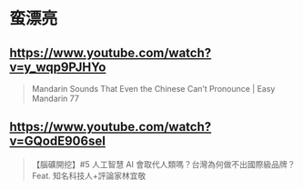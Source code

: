 # 蛮漂亮

## https://www.youtube.com/watch?v=y_wqp9PJHYo

> Mandarin Sounds That Even the Chinese Can’t Pronounce | Easy Mandarin 77

## https://www.youtube.com/watch?v=GQodE906seI

> 【腦礦開挖】#5 人工智慧 AI 會取代人類嗎？台灣為何做不出國際級品牌？Feat. 知名科技人+評論家林宜敬 
